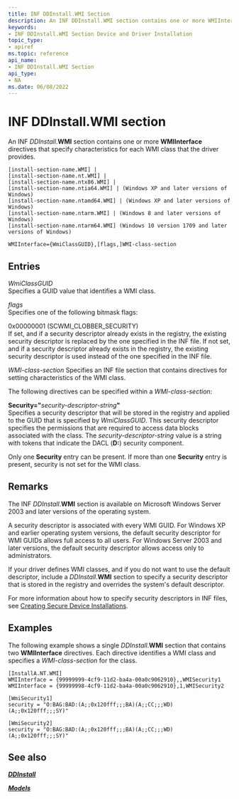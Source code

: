 ```yaml
---
title: INF DDInstall.WMI Section
description: An INF DDInstall.WMI section contains one or more WMIInterface directives that specify characteristics for each WMI class that the driver provides.
keywords:
- INF DDInstall.WMI Section Device and Driver Installation
topic_type:
- apiref
ms.topic: reference
api_name:
- INF DDInstall.WMI Section
api_type:
- NA
ms.date: 06/08/2022
---
```


# INF DDInstall.WMI section

An INF _DDInstall_.**WMI** section contains one or more **WMIInterface** directives that specify characteristics for each WMI class that the driver provides.

```inf
[install-section-name.WMI] |
[install-section-name.nt.WMI] | 
[install-section-name.ntx86.WMI] |
[install-section-name.ntia64.WMI] | (Windows XP and later versions of Windows)
[install-section-name.ntamd64.WMI] | (Windows XP and later versions of Windows)
[install-section-name.ntarm.WMI] | (Windows 8 and later versions of Windows)
[install-section-name.ntarm64.WMI] (Windows 10 version 1709 and later versions of Windows)
 
WMIInterface={WmiClassGUID},[flags,]WMI-class-section
```

## Entries

_WmiClassGUID_  
Specifies a GUID value that identifies a WMI class.

_flags_  
Specifies one of the following bitmask flags:

0x00000001 (SCWMI_CLOBBER_SECURITY)  
If set, and if a security descriptor already exists in the registry, the existing security descriptor is replaced by the one specified in the INF file. If not set, and if a security descriptor already exists in the registry, the existing security descriptor is used instead of the one specified in the INF file.

_WMI-class-section_
Specifies an INF file section that contains directives for setting characteristics of the WMI class.

The following directives can be specified within a _WMI-class-section_:

**Security="**_security-descriptor-string_**"**  
Specifies a security descriptor that will be stored in the registry and applied to the GUID that is specified by _WmiClassGUID_. This security descriptor specifies the permissions that are required to access data blocks associated with the class. The _security-descriptor-string_ value is a string with tokens that indicate the DACL (**D:**) security component.

Only one **Security** entry can be present. If more than one **Security** entry is present, security is not set for the WMI class.

## Remarks

The INF _DDInstall_.**WMI** section is available on Microsoft Windows Server 2003 and later versions of the operating system.

A security descriptor is associated with every WMI GUID. For Windows XP and earlier operating system versions, the default security descriptor for WMI GUIDs allows full access to all users. For Windows Server 2003 and later versions, the default security descriptor allows access only to administrators.

If your driver defines WMI classes, and if you do not want to use the default descriptor, include a _DDInstall_.**WMI** section to specify a security descriptor that is stored in the registry and overrides the system's default descriptor.

For more information about how to specify security descriptors in INF files, see [Creating Secure Device Installations](creating-secure-device-installations.md).

## Examples

The following example shows a single _DDInstall_.**WMI** section that contains two **WMIInterface** directives. Each directive identifies a WMI class and specifies a _WMI-class-section_ for the class.

```inf
[InstallA.NT.WMI]
WMIInterface = {99999999-4cf9-11d2-ba4a-00a0c9062910},,WMISecurity1
WMIInterface = {99999998-4cf9-11d2-ba4a-00a0c9062910},1,WMISecurity2

[WmiSecurity1]
security = "O:BAG:BAD:(A;;0x120fff;;;BA)(A;;CC;;;WD)(A;;0x120fff;;;SY)"

[WmiSecurity2]
security = "O:BAG:BAD:(A;;0x120fff;;;BA)(A;;CC;;;WD)(A;;0x120fff;;;SY)"
```

## See also

[**_DDInstall_**](inf-ddinstall-section.md)

[**_Models_**](inf-models-section.md)
